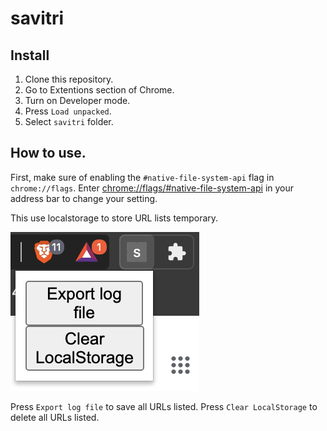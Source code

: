 # savitri

## Install

1. Clone this repository.
2. Go to Extentions section of Chrome.
3. Turn on Developer mode.
4. Press `Load unpacked`.
5. Select `savitri` folder.

## How to use.

First, make sure of enabling the `#native-file-system-api` flag in `chrome://flags`. Enter [chrome://flags/#native-file-system-api](chrome://flags/#native-file-system-api) in your address bar to change your setting. 

 This use localstorage to store URL lists temporary.  

![ScreenShot01](src/img/01.png)

Press `Export log file` to save all URLs listed.
Press `Clear LocalStorage` to delete all URLs listed.
